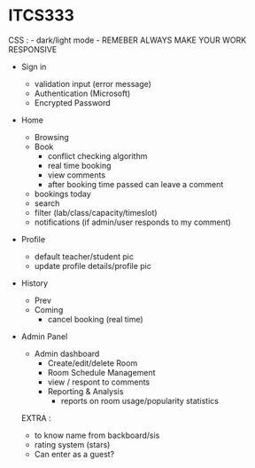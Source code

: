 # ITCS333

  CSS :
    - dark/light mode
    - REMEBER ALWAYS MAKE YOUR WORK RESPONSIVE
    
- Sign in
  - validation input (error message)
  - Authentication (Microsoft)
  - Encrypted Password

- Home
  - Browsing
  - Book 
    - conflict checking algorithm
    - real time booking
    - view comments
    - after booking time passed can leave a comment
  - bookings today
  - search
  - filter (lab/class/capacity/timeslot)
  - notifications (if admin/user responds to my comment)

- Profile 
  - default teacher/student pic
  - update profile details/profile pic

- History
  - Prev
  - Coming 
    - cancel booking (real time)

- Admin Panel
  - Admin dashboard 
    - Create/edit/delete Room 
    - Room Schedule Management
    - view / respont to comments
    - Reporting & Analysis
      - reports on room usage/popularity statistics

  EXTRA :
    - to know name from backboard/sis
    - rating system (stars) 
    - Can enter as a guest? 
